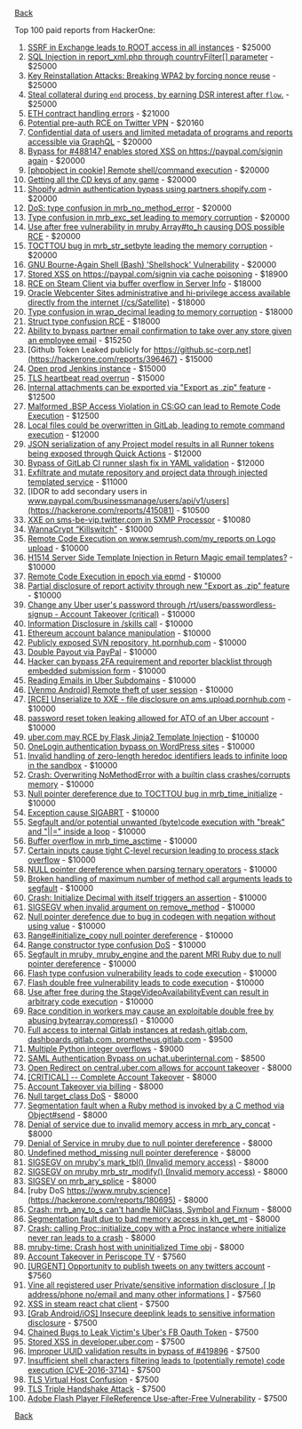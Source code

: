 [Back](../README.md)

Top 100 paid reports from HackerOne:

1. [SSRF in Exchange leads to ROOT access in all instances](https://hackerone.com/reports/341876) - $25000
2. [SQL Injection in report_xml.php through countryFilter[] parameter](https://hackerone.com/reports/383127) - $25000
3. [Key Reinstallation Attacks: Breaking WPA2 by forcing nonce reuse](https://hackerone.com/reports/286740) - $25000
4. [Steal collateral during `end` process, by earning DSR interest after `flow`.](https://hackerone.com/reports/672664) - $25000
5. [ETH contract handling errors](https://hackerone.com/reports/328526) - $21000
6. [Potential pre-auth RCE on Twitter VPN](https://hackerone.com/reports/591295) - $20160
7. [Confidential data of users and limited metadata of programs and reports accessible via GraphQL](https://hackerone.com/reports/489146) - $20000
8. [Bypass for #488147 enables stored XSS on https://paypal.com/signin again](https://hackerone.com/reports/510152) - $20000
9. [[phpobject in cookie] Remote shell/command execution](https://hackerone.com/reports/141956) - $20000
10. [Getting all the CD keys of any game](https://hackerone.com/reports/391217) - $20000
11. [Shopify admin authentication bypass using partners.shopify.com](https://hackerone.com/reports/270981) - $20000
12. [DoS: type confusion in mrb_no_method_error](https://hackerone.com/reports/181871) - $20000
13. [Type confusion in mrb_exc_set leading to memory corruption](https://hackerone.com/reports/185041) - $20000
14. [Use after free vulnerability in mruby Array#to_h causing DOS possible RCE](https://hackerone.com/reports/181321) - $20000
15. [TOCTTOU bug in mrb_str_setbyte leading the memory corruption](https://hackerone.com/reports/181893) - $20000
16. [GNU Bourne-Again Shell (Bash) 'Shellshock' Vulnerability](https://hackerone.com/reports/29839) - $20000
17. [Stored XSS on https://paypal.com/signin via cache poisoning](https://hackerone.com/reports/488147) - $18900
18. [RCE on Steam Client via buffer overflow in Server Info](https://hackerone.com/reports/470520) - $18000
19. [Oracle Webcenter Sites administrative and hi-privilege access available directly from the internet (/cs/Satellite)](https://hackerone.com/reports/170532) - $18000
20. [Type confusion in wrap_decimal leading to memory corruption](https://hackerone.com/reports/185051) - $18000
21. [Struct type confusion RCE](https://hackerone.com/reports/181879) - $18000
22. [Ability to bypass partner email confirmation to take over any store given an employee email](https://hackerone.com/reports/300305) - $15250
23. [Github Token Leaked publicly for https://github.sc-corp.net](https://hackerone.com/reports/396467) - $15000
24. [Open prod Jenkins instance](https://hackerone.com/reports/231460) - $15000
25. [TLS heartbeat read overrun](https://hackerone.com/reports/6626) - $15000
26. [Internal attachments can be exported via "Export as .zip" feature](https://hackerone.com/reports/186230) - $12500
27. [Malformed .BSP Access Violation in CS:GO can lead to Remote Code Execution](https://hackerone.com/reports/351014) - $12500
28. [Local files could be overwritten in GitLab, leading to remote command execution](https://hackerone.com/reports/587854) - $12000
29. [JSON serialization of any Project model results in all Runner tokens being exposed through Quick Actions](https://hackerone.com/reports/509924) - $12000
30. [Bypass of GitLab CI runner slash fix in YAML validation](https://hackerone.com/reports/409395) - $12000
31. [Exfiltrate and mutate repository and project data through injected templated service](https://hackerone.com/reports/446585) - $11000
32. [IDOR to add secondary users in www.paypal.com/businessmanage/users/api/v1/users](https://hackerone.com/reports/415081) - $10500
33. [XXE on sms-be-vip.twitter.com in SXMP Processor](https://hackerone.com/reports/248668) - $10080
34. [WannaCrypt “Killswitch”](https://hackerone.com/reports/228648) - $10000
35. [Remote Code Execution on www.semrush.com/my_reports on Logo upload](https://hackerone.com/reports/403417) - $10000
36. [H1514 Server Side Template Injection in Return Magic email templates?](https://hackerone.com/reports/423541) - $10000
37. [Remote Code Execution in epoch via epmd](https://hackerone.com/reports/450365) - $10000
38. [Partial disclosure of report activity through new "Export as .zip" feature](https://hackerone.com/reports/182358) - $10000
39. [Change any Uber user's password through /rt/users/passwordless-signup - Account Takeover (critical)](https://hackerone.com/reports/143717) - $10000
40. [Information Disclosure in /skills call](https://hackerone.com/reports/188719) - $10000
41. [Ethereum account balance manipulation](https://hackerone.com/reports/300748) - $10000
42. [Publicly exposed SVN repository, ht.pornhub.com](https://hackerone.com/reports/72243) - $10000
43. [Double Payout via PayPal](https://hackerone.com/reports/307239) - $10000
44. [Hacker can bypass 2FA requirement and reporter blacklist through embedded submission form](https://hackerone.com/reports/418767) - $10000
45. [Reading Emails in Uber Subdomains](https://hackerone.com/reports/156536) - $10000
46. [[Venmo Android] Remote theft of user session](https://hackerone.com/reports/401940) - $10000
47. [[RCE] Unserialize to XXE - file disclosure on ams.upload.pornhub.com](https://hackerone.com/reports/142562) - $10000
48. [password reset token leaking allowed for ATO of an Uber account](https://hackerone.com/reports/173551) - $10000
49. [uber.com may RCE by Flask Jinja2 Template Injection](https://hackerone.com/reports/125980) - $10000
50. [OneLogin authentication bypass on WordPress sites](https://hackerone.com/reports/136169) - $10000
51. [Invalid handling of zero-length heredoc identifiers leads to infinite loop in the sandbox](https://hackerone.com/reports/187305) - $10000
52. [Crash: Overwriting NoMethodError with a builtin class crashes/corrupts memory](https://hackerone.com/reports/186723) - $10000
53. [Null pointer dereference due to TOCTTOU bug in mrb_time_initialize](https://hackerone.com/reports/182274) - $10000
54. [Exception cause SIGABRT](https://hackerone.com/reports/180977) - $10000
55. [Segfault and/or potential unwanted (byte)code execution with "break" and "||=" inside a loop](https://hackerone.com/reports/183356) - $10000
56. [Buffer overflow in mrb_time_asctime](https://hackerone.com/reports/188326) - $10000
57. [Certain inputs cause tight C-level recursion leading to process stack overflow](https://hackerone.com/reports/189633) - $10000
58. [NULL pointer dereference when parsing ternary operators](https://hackerone.com/reports/181677) - $10000
59. [Broken handling of maximum number of method call arguments leads to segfault](https://hackerone.com/reports/182484) - $10000
60. [Crash: Initialize Decimal with itself triggers an assertion](https://hackerone.com/reports/185775) - $10000
61. [SIGSEGV when invalid argument on remove_method](https://hackerone.com/reports/181874) - $10000
62. [Null pointer derefence due to bug in codegen with negation without using value](https://hackerone.com/reports/187536) - $10000
63. [Range#initialize_copy null pointer dereference](https://hackerone.com/reports/181685) - $10000
64. [Range constructor type confusion DoS](https://hackerone.com/reports/181910) - $10000
65. [Segfault in mruby, mruby_engine and the parent MRI Ruby due to null pointer dereference](https://hackerone.com/reports/181828) - $10000
66. [Flash type confusion vulnerability leads to code execution](https://hackerone.com/reports/2106) - $10000
67. [Flash double free vulnerability leads to code execution](https://hackerone.com/reports/2170) - $10000
68. [Use after free during the StageVideoAvailabilityEvent can result in arbitrary code execution](https://hackerone.com/reports/47232) - $10000
69. [Race condition in workers may cause an exploitable double free by abusing bytearray.compress()](https://hackerone.com/reports/47227) - $10000
70. [Full access to internal Gitlab instances at redash.gitlab.com, dashboards.gitlab.com, prometheus.gitlab.com](https://hackerone.com/reports/498964) - $9500
71. [Multiple Python integer overflows](https://hackerone.com/reports/55017) - $9000
72. [SAML Authentication Bypass on uchat.uberinternal.com](https://hackerone.com/reports/223014) - $8500
73. [Open Redirect on central.uber.com allows for account takeover](https://hackerone.com/reports/206591) - $8000
74. [[CRITICAL] -- Complete Account Takeover](https://hackerone.com/reports/136885) - $8000
75. [Account Takeover via billing](https://hackerone.com/reports/394329) - $8000
76. [Null target_class DoS](https://hackerone.com/reports/183405) - $8000
77. [Segmentation fault when a Ruby method is invoked by a C method via Object#send](https://hackerone.com/reports/183425) - $8000
78. [Denial of service due to invalid memory access in mrb_ary_concat](https://hackerone.com/reports/184712) - $8000
79. [Denial of Service in mruby due to null pointer dereference](https://hackerone.com/reports/181232) - $8000
80. [Undefined method_missing null pointer dereference](https://hackerone.com/reports/181695) - $8000
81. [SIGSEGV on mruby's mark_tbl() (Invalid memory access)](https://hackerone.com/reports/183239) - $8000
82. [SIGSEGV on mruby mrb_str_modify() (Invalid memory access)](https://hackerone.com/reports/183231) - $8000
83. [SIGSEV on mrb_ary_splice](https://hackerone.com/reports/182027) - $8000
84. [ruby DoS https://www.mruby.science](https://hackerone.com/reports/180695) - $8000
85. [Crash: mrb_any_to_s can't handle NilClass, Symbol and Fixnum](https://hackerone.com/reports/185794) - $8000
86. [Segmentation fault due to bad memory access in kh_get_mt](https://hackerone.com/reports/188313) - $8000
87. [Crash: calling Proc::initialize_copy with a Proc instance where initialize never ran leads to a crash](https://hackerone.com/reports/184857) - $8000
88. [mruby-time: Crash host with uninitialized Time obj](https://hackerone.com/reports/184661) - $8000
89. [Account Takeover in Periscope TV](https://hackerone.com/reports/317476) - $7560
90. [[URGENT] Opportunity to publish tweets on any twitters account](https://hackerone.com/reports/208978) - $7560
91. [Vine all registered user Private/sensitive information disclosure .[ Ip address/phone no/email and many other informations ]](https://hackerone.com/reports/202823) - $7560
92. [XSS in steam react chat client](https://hackerone.com/reports/409850) - $7500
93. [[Grab Android/iOS] Insecure deeplink leads to sensitive information disclosure](https://hackerone.com/reports/401793) - $7500
94. [Chained Bugs to Leak Victim's Uber's FB Oauth Token](https://hackerone.com/reports/202781) - $7500
95. [Stored XSS in developer.uber.com](https://hackerone.com/reports/131450) - $7500
96. [Improper UUID validation results in bypass of #419896](https://hackerone.com/reports/423073) - $7500
97. [Insufficient shell characters filtering leads to (potentially remote) code execution (CVE-2016-3714)](https://hackerone.com/reports/143966) - $7500
98. [TLS Virtual Host Confusion](https://hackerone.com/reports/501) - $7500
99. [TLS Triple Handshake Attack](https://hackerone.com/reports/7277) - $7500
100. [Adobe Flash Player FileReference Use-after-Free Vulnerability](https://hackerone.com/reports/12497) - $7500


[Back](../README.md)